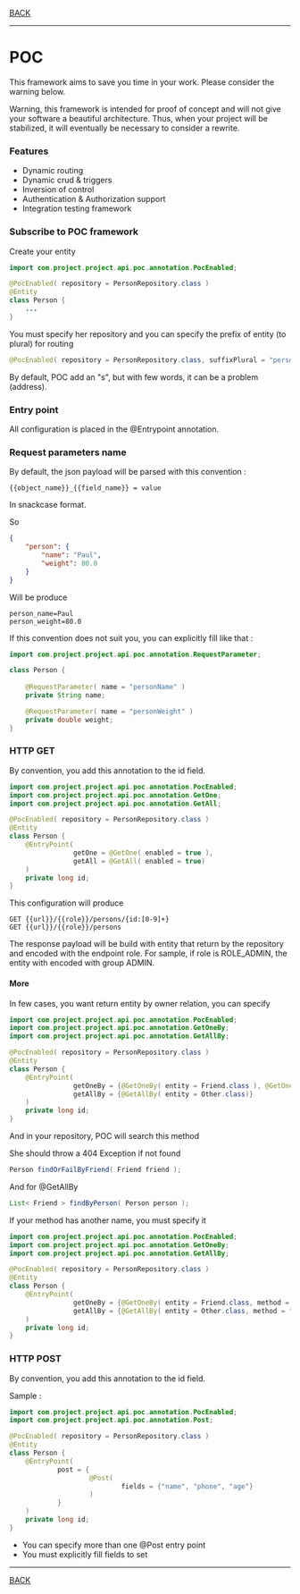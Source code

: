 [BACK](../table.md)

---

# POC

This framework aims to save you time in your work. Please consider the warning below.


Warning, this framework is intended for proof of concept and will not give your software a beautiful architecture.
Thus, when your project will be stabilized, it will eventually be necessary to consider a rewrite.

### Features

- Dynamic routing
- Dynamic crud & triggers
- Inversion of control
- Authentication & Authorization support
- Integration testing framework

### Subscribe to POC framework

Create your entity

```java
import com.project.project.api.poc.annotation.PocEnabled;

@PocEnabled( repository = PersonRepository.class )
@Entity
class Person {
    ...
}
``` 

You must specify her repository and you can specify the prefix of entity (to plural) for routing

```java
@PocEnabled( repository = PersonRepository.class, suffixPlural = "persons" )
```

By default, POC add an "s", but with few words, it can be a problem (address).

### Entry point

All configuration is placed in the @Entrypoint annotation.

### Request parameters name

By default, the json payload will be parsed with this convention :

```textmate
{{object_name}}_{{field_name}} = value
```

In snackcase format.

So  

```json
{
    "person": {
        "name": "Paul",
        "weight": 80.0
    }   
}
```

Will be produce


```textmate
person_name=Paul
person_weight=80.0
```

If this convention does not suit you, you can explicitly fill like that :

```java
import com.project.project.api.poc.annotation.RequestParameter;

class Person {
    
    @RequestParameter( name = "personName" )
    private String name;

    @RequestParameter( name = "personWeight" )
    private double weight;
}
``` 

### HTTP GET

By convention, you add this annotation to the id field.

```java
import com.project.project.api.poc.annotation.PocEnabled;
import com.project.project.api.poc.annotation.GetOne;
import com.project.project.api.poc.annotation.GetAll;

@PocEnabled( repository = PersonRepository.class )
@Entity
class Person {
    @EntryPoint(
                getOne = @GetOne( enabled = true ),
                getAll = @GetAll( enabled = true)
    )
    private long id;
}
```

This configuration will produce

```textmate
GET {{url}}/{{role}}/persons/{id:[0-9]+}
GET {{url}}/{{role}}/persons
```

The response payload will be build with entity that return by the repository and encoded with the endpoint role.
For sample, if role is ROLE_ADMIN, the entity with encoded with group ADMIN.


#### More

In few cases, you want return entity by owner relation, you can specify 


```java
import com.project.project.api.poc.annotation.PocEnabled;
import com.project.project.api.poc.annotation.GetOneBy;
import com.project.project.api.poc.annotation.GetAllBy;

@PocEnabled( repository = PersonRepository.class )
@Entity
class Person {
    @EntryPoint(
                getOneBy = {@GetOneBy( entity = Friend.class ), @GetOneBy( entity = Car.class )},
                getAllBy = {@GetAllBy( entity = Other.class)}
    )
    private long id;
}
```

And in your repository, POC will search this method

She should throw a 404 Exception if not found

```java
Person findOrFailByFriend( Friend friend );
```

And for @GetAllBy

```java
List< Friend > findByPerson( Person person );
```

If your method has another name, you must specify it 

```java
import com.project.project.api.poc.annotation.PocEnabled;
import com.project.project.api.poc.annotation.GetOneBy;
import com.project.project.api.poc.annotation.GetAllBy;

@PocEnabled( repository = PersonRepository.class )
@Entity
class Person {
    @EntryPoint(
                getOneBy = {@GetOneBy( entity = Friend.class, method = "anotherName" )},
                getAllBy = {@GetAllBy( entity = Other.class, method = "anotherName" )}
    )
    private long id;
}
```

### HTTP POST

By convention, you add this annotation to the id field.

Sample :

```java
import com.project.project.api.poc.annotation.PocEnabled;
import com.project.project.api.poc.annotation.Post;

@PocEnabled( repository = PersonRepository.class )
@Entity
class Person {
    @EntryPoint(
            post = {
                    @Post(
                            fields = {"name", "phone", "age"}
                    )
            }
    )
    private long id;
}
```

- You can specify more than one @Post entry point 
- You must explicitly fill fields to set


--- 

[BACK](../table.md)